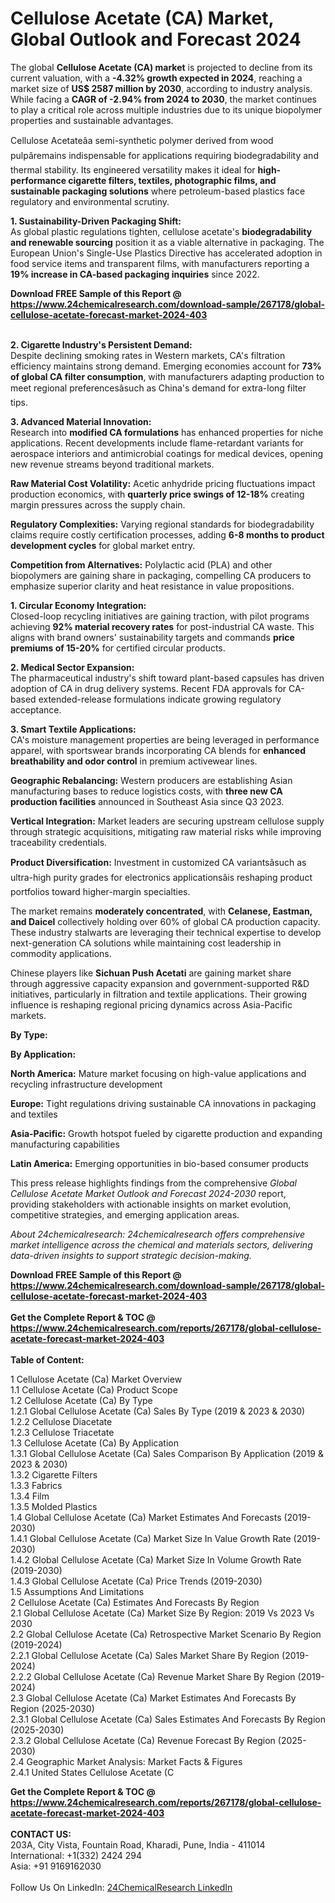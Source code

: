 <h1>Cellulose Acetate (CA) Market, Global Outlook and Forecast 2024</h1><p>The global <strong>Cellulose Acetate (CA) market</strong> is projected to decline from its current valuation, with a <strong>-4.32% growth expected in 2024</strong>, reaching a market size of <strong>US$ 2587 million by 2030</strong>, according to industry analysis. While facing a <strong>CAGR of -2.94% from 2024 to 2030</strong>, the market continues to play a critical role across multiple industries due to its unique biopolymer properties and sustainable advantages.</p><p>Cellulose Acetateâa semi-synthetic polymer derived from wood pulpâremains indispensable for applications requiring biodegradability and thermal stability. Its engineered versatility makes it ideal for <strong>high-performance cigarette filters, textiles, photographic films, and sustainable packaging solutions</strong> where petroleum-based plastics face regulatory and environmental scrutiny.</p><p><strong>1. Sustainability-Driven Packaging Shift:</strong><br>
As global plastic regulations tighten, cellulose acetate's <strong>biodegradability and renewable sourcing</strong> position it as a viable alternative in packaging. The European Union's Single-Use Plastics Directive has accelerated adoption in food service items and transparent films, with manufacturers reporting a <strong>19% increase in CA-based packaging inquiries</strong> since 2022.</p><div><b>Download FREE Sample of this Report @ 
            <a href="https://www.24chemicalresearch.com/download-sample/267178/global-cellulose-acetate-forecast-market-2024-403">
            https://www.24chemicalresearch.com/download-sample/267178/global-cellulose-acetate-forecast-market-2024-403</a></b></div><br><p><strong>2. Cigarette Industry's Persistent Demand:</strong><br>
Despite declining smoking rates in Western markets, CA's filtration efficiency maintains strong demand. Emerging economies account for <strong>73% of global CA filter consumption</strong>, with manufacturers adapting production to meet regional preferencesâsuch as China's demand for extra-long filter tips.</p><p><strong>3. Advanced Material Innovation:</strong><br>
Research into <strong>modified CA formulations</strong> has enhanced properties for niche applications. Recent developments include flame-retardant variants for aerospace interiors and antimicrobial coatings for medical devices, opening new revenue streams beyond traditional markets.</p><p><strong>Raw Material Cost Volatility:</strong> Acetic anhydride pricing fluctuations impact production economics, with <strong>quarterly price swings of 12-18%</strong> creating margin pressures across the supply chain.</p><p><strong>Regulatory Complexities:</strong> Varying regional standards for biodegradability claims require costly certification processes, adding <strong>6-8 months to product development cycles</strong> for global market entry.</p><p><strong>Competition from Alternatives:</strong> Polylactic acid (PLA) and other biopolymers are gaining share in packaging, compelling CA producers to emphasize superior clarity and heat resistance in value propositions.</p><p><strong>1. Circular Economy Integration:</strong><br>
Closed-loop recycling initiatives are gaining traction, with pilot programs achieving <strong>92% material recovery rates</strong> for post-industrial CA waste. This aligns with brand owners' sustainability targets and commands <strong>price premiums of 15-20%</strong> for certified circular products.</p><p><strong>2. Medical Sector Expansion:</strong><br>
The pharmaceutical industry's shift toward plant-based capsules has driven adoption of CA in drug delivery systems. Recent FDA approvals for CA-based extended-release formulations indicate growing regulatory acceptance.</p><p><strong>3. Smart Textile Applications:</strong><br>
CA's moisture management properties are being leveraged in performance apparel, with sportswear brands incorporating CA blends for <strong>enhanced breathability and odor control</strong> in premium activewear lines.</p><p><strong>Geographic Rebalancing:</strong> Western producers are establishing Asian manufacturing bases to reduce logistics costs, with <strong>three new CA production facilities</strong> announced in Southeast Asia since Q3 2023.</p><p><strong>Vertical Integration:</strong> Market leaders are securing upstream cellulose supply through strategic acquisitions, mitigating raw material risks while improving traceability credentials.</p><p><strong>Product Diversification:</strong> Investment in customized CA variantsâsuch as ultra-high purity grades for electronics applicationsâis reshaping product portfolios toward higher-margin specialties.</p><p>The market remains <strong>moderately concentrated</strong>, with <strong>Celanese, Eastman, and Daicel</strong> collectively holding over 60% of global CA production capacity. These industry stalwarts are leveraging their technical expertise to develop next-generation CA solutions while maintaining cost leadership in commodity applications.</p><p>Chinese players like <strong>Sichuan Push Acetati</strong> are gaining market share through aggressive capacity expansion and government-supported R&amp;D initiatives, particularly in filtration and textile applications. Their growing influence is reshaping regional pricing dynamics across Asia-Pacific markets.</p><p><strong>By Type:</strong></p><p><strong>By Application:</strong></p><p><strong>North America:</strong> Mature market focusing on high-value applications and recycling infrastructure development</p><p><strong>Europe:</strong> Tight regulations driving sustainable CA innovations in packaging and textiles</p><p><strong>Asia-Pacific:</strong> Growth hotspot fueled by cigarette production and expanding manufacturing capabilities</p><p><strong>Latin America:</strong> Emerging opportunities in bio-based consumer products</p><p>This press release highlights findings from the comprehensive <em>Global Cellulose Acetate Market Outlook and Forecast 2024-2030</em> report, providing stakeholders with actionable insights on market evolution, competitive strategies, and emerging application areas.</p><p><em>About 24chemicalresearch: 24chemicalresearch offers comprehensive market intelligence across the chemical and materials sectors, delivering data-driven insights to support strategic decision-making.</em></p><div><b>Download FREE Sample of this Report @ 
            <a href="https://www.24chemicalresearch.com/download-sample/267178/global-cellulose-acetate-forecast-market-2024-403">
            https://www.24chemicalresearch.com/download-sample/267178/global-cellulose-acetate-forecast-market-2024-403</a></b></div><br><div><b>Get the Complete Report & TOC @ 
            <a href="https://www.24chemicalresearch.com/reports/267178/global-cellulose-acetate-forecast-market-2024-403">
            https://www.24chemicalresearch.com/reports/267178/global-cellulose-acetate-forecast-market-2024-403</a></b></div><br>
            <b>Table of Content:</b><p>1 Cellulose Acetate (Ca) Market Overview<br />
1.1 Cellulose Acetate (Ca) Product Scope<br />
1.2 Cellulose Acetate (Ca) By Type<br />
1.2.1 Global Cellulose Acetate (Ca) Sales By Type (2019 & 2023 & 2030)<br />
1.2.2 Cellulose Diacetate<br />
1.2.3 Cellulose Triacetate<br />
1.3 Cellulose Acetate (Ca) By Application<br />
1.3.1 Global Cellulose Acetate (Ca) Sales Comparison By Application (2019 & 2023 & 2030)<br />
1.3.2 Cigarette Filters<br />
1.3.3 Fabrics<br />
1.3.4 Film<br />
1.3.5 Molded Plastics<br />
1.4 Global Cellulose Acetate (Ca) Market Estimates And Forecasts (2019-2030)<br />
1.4.1 Global Cellulose Acetate (Ca) Market Size In Value Growth Rate (2019-2030)<br />
1.4.2 Global Cellulose Acetate (Ca) Market Size In Volume Growth Rate (2019-2030)<br />
1.4.3 Global Cellulose Acetate (Ca) Price Trends (2019-2030)<br />
1.5 Assumptions And Limitations<br />
2 Cellulose Acetate (Ca) Estimates And Forecasts By Region<br />
2.1 Global Cellulose Acetate (Ca) Market Size By Region: 2019 Vs 2023 Vs 2030<br />
2.2 Global Cellulose Acetate (Ca) Retrospective Market Scenario By Region (2019-2024)<br />
2.2.1 Global Cellulose Acetate (Ca) Sales Market Share By Region (2019-2024)<br />
2.2.2 Global Cellulose Acetate (Ca) Revenue Market Share By Region (2019-2024)<br />
2.3 Global Cellulose Acetate (Ca) Market Estimates And Forecasts By Region (2025-2030)<br />
2.3.1 Global Cellulose Acetate (Ca) Sales Estimates And Forecasts By Region (2025-2030)<br />
2.3.2 Global Cellulose Acetate (Ca) Revenue Forecast By Region (2025-2030)<br />
2.4 Geographic Market Analysis: Market Facts & Figures<br />
2.4.1 United States Cellulose Acetate (C</p><div><b>Get the Complete Report & TOC @ 
            <a href="https://www.24chemicalresearch.com/reports/267178/global-cellulose-acetate-forecast-market-2024-403">
            https://www.24chemicalresearch.com/reports/267178/global-cellulose-acetate-forecast-market-2024-403</a></b></div><br><b>CONTACT US:</b><br>
            203A, City Vista, Fountain Road, Kharadi, Pune, India - 411014<br>
            International: +1(332) 2424 294<br>
            Asia: +91 9169162030 <br><br>
            Follow Us On LinkedIn: <a href="https://www.linkedin.com/company/24chemicalresearch/">24ChemicalResearch LinkedIn</a>
